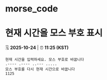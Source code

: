 # morse_code
# 현재 시간을 모스 부호 표시
<!-- MORSE_TIME_START -->
🗓️ **2025-10-24** | ⏰ **11:25 (KST)**

```
현재 시간을 입력하세요. 모스 부호로 바꿉니다
.---- .---- ..--- .....
모스 부호를 다시 현재 시간으로 바꿉니다
1125
```
<!-- MORSE_TIME_END -->
